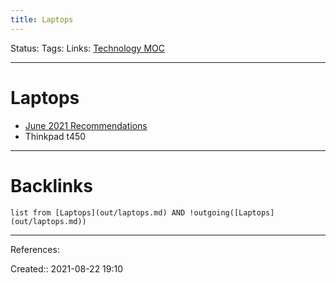 ```yaml
---
title: Laptops
---
```

Status: 
Tags: 
Links: [Technology MOC](out/technology-moc.md)
___
# Laptops
- [June 2021 Recommendations](https://www.reddit.com/r/LaptopDeals/comments/nq1ut0/best_general_use_laptops_updated_for_june_2021/)
- Thinkpad t450
___
# Backlinks
```dataview
list from [Laptops](out/laptops.md) AND !outgoing([Laptops](out/laptops.md))
```
___
References:

Created:: 2021-08-22 19:10
